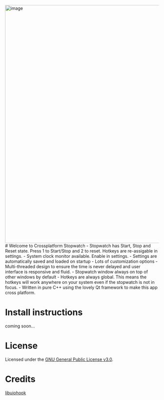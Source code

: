 <img width="1469" height="777" alt="image" src="https://github.com/user-attachments/assets/6a941f6e-9742-4c52-9898-2996d65babe5" />
# Welcome to Crossplatform Stopwatch
- Stopwatch has Start, Stop and Reset state. Press 1 to Start/Stop and 2 to reset. Hotkeys are re-assigable in settings.
- System clock monitor available. Enable in settings. 
- Settings are automatically saved and loaded on startup
- Lots of customization options
- Multi-threaded design to ensure the time is never delayed and user interface is responsive and fluid.
- Stopwatch window always on top of other windows by default
- Hotkeys are always global. This means the hotkeys will work anywhere on your system even if the stopwatch is not in focus.
- Written in pure C++ using the lovely Qt framework to make this app cross platform. 

# Install instructions
coming soon...

# License
Licensed under the [GNU General Public License v3.0](https://www.gnu.org/licenses/gpl-3.0.en.html).


# Credits
[libuiohook](https://github.com/kwhat/libuiohook)
